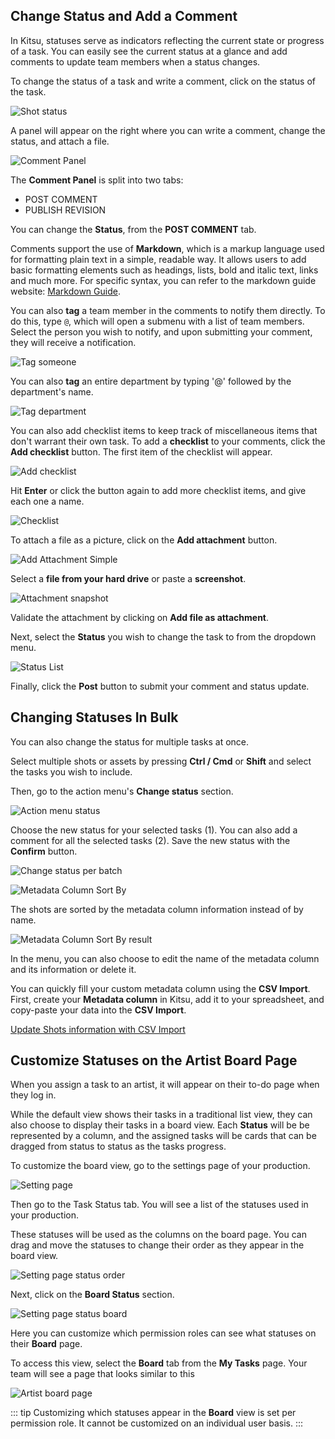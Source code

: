 ## Change Status and Add a Comment

In Kitsu, statuses serve as indicators reflecting the current state or progress of a task. You can easily see the current status at a glance and add comments to update team members when a status changes.

To change the status of a task and write a comment, click on the status of the task.

![Shot status](../img/getting-started/shot_status.png)

A panel will appear on the right where you can write a comment, change the status, and attach a file.

![Comment Panel](../img/getting-started/comment_panel.png)

The **Comment Panel** is split into two tabs:
- POST COMMENT
- PUBLISH REVISION

You can change the **Status**, from the **POST COMMENT** tab.

Comments support the use of **Markdown**, which is a markup language used for formatting plain text in a simple, readable way. It allows users to add basic formatting elements such as headings, lists, bold and italic text, links and much more. For specific syntax, you can refer to the markdown guide website: [Markdown Guide](https://www.markdownguide.org/basic-syntax/).

You can also **tag** a team member in the comments to notify them directly. To do this, type `@`, which will open a submenu with a list of team members. Select the person you wish to notify, and upon submitting your comment, they will receive a notification.

![Tag someone](../img/getting-started/tag_team.png)

You can also **tag** an entire department by typing '@' followed by the department's name.

![Tag department](../img/getting-started/tag_department.png)

You can also add checklist items to keep track of miscellaneous items that don't warrant their own task. To add a **checklist** to your comments, click the **Add checklist** button. The first item of the checklist will appear.

![Add checklist](../img/getting-started/add_checklist.png)

Hit **Enter** or click the button again to add more checklist items, and give each one a name.

![Checklist](../img/getting-started/checklist_detailed.png)

To attach a file as a picture, click on the **Add attachment** button.

![Add Attachment Simple](../img/getting-started/attachment_snapshot.png)

Select a **file from your hard drive** or paste a **screenshot**.

![Attachment snapshot](../img/getting-started/add_attachmen_simplet.png)

Validate the attachment by clicking on **Add file as attachment**.

Next, select the **Status** you wish to change the task to from the dropdown menu.

![Status List](../img/getting-started/status_list.png)

Finally, click the **Post** button to submit your comment and status update.

## Changing Statuses In Bulk

You can also change the status for multiple tasks at once.

Select multiple shots or assets by pressing **Ctrl / Cmd** or **Shift** and select the tasks you wish to include.

Then, go to the action menu's **Change status** section.

![Action menu status](../img/getting-started/blue_menu_status.png)

Choose the new status for your selected tasks (1). You can also add a comment for all the selected tasks (2). Save the new status with the **Confirm** button.

![Change status per batch](../img/getting-started/change_status_batch.png)

![Metadata Column Sort By](../img/getting-started/custom_column_sortby.png)

<!-- Everything from this point onward until the next comment doesn't make sense here. Previously we were talking about changing statuses in bulk, but now we're talking about sorting tasks and editing metadata columns. Is this supposed to be here? At the very least we should give it it's own heading or move it somewhere else -->

The shots are sorted by the metadata column information instead of by name.

![Metadata Column Sort By result](../img/getting-started/custom_column_sortby_result.png)

In the menu, you can also choose to edit the name of the metadata column and its information or delete it.

You can quickly fill your custom metadata column using the **CSV Import**. First, create your **Metadata column** in Kitsu, add it to your spreadsheet, and copy-paste your data into the **CSV Import**.

[Update Shots information with CSV Import](../batch-action/README.md#update-shots-information-with-csv-import)

<!-- . -->

## Customize Statuses on the Artist Board Page

When you assign a task to an artist, it will appear on their to-do page when they log in.

While the default view shows their tasks in a traditional list view, they can also choose to display their tasks in a board view. Each **Status** will be be represented by a column, and the assigned tasks will be cards that can be dragged from status to status as the tasks progress.

To customize the board view, go to the settings page of your production.

![Setting page](../img/getting-started/drop_down_menu_setting.png)

Then go to the Task Status tab. You will see a list of the statuses used in your production.

These statuses will be used as the columns on the board page. You can drag and move the statuses to change their order as they appear in the board view.

![Setting page status order](../img/getting-started/setting_status_order.png)

Next, click on the **Board Status** section.

![Setting page status board](../img/getting-started/setting_status_board.png)

Here you can customize which permission roles can see what statuses on their **Board** page. 

To access this view, select the **Board** tab from the **My Tasks** page. Your team will see a page that looks similar to this

![Artist board page](../img/getting-started/artist_board_page.png)

::: tip
Customizing which statuses appear in the **Board** view is set per permission role. It cannot be customized on an individual user basis. 
:::
<!-- pretty sure this is correct but want to verify -->
